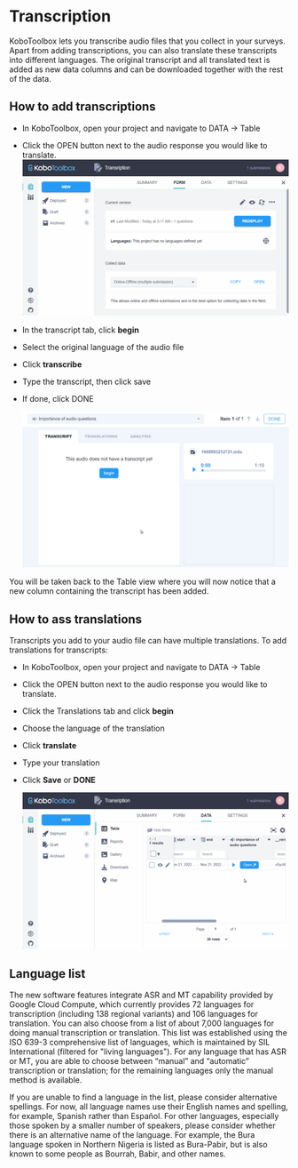 # Transcription

KoboToolbox lets you transcribe audio files that you collect in your surveys.
Apart from adding transcriptions, you can also translate these transcripts into
different languages. The original transcript and all translated text is added as
new data columns and can be downloaded together with the rest of the data.

## How to add transcriptions

- In KoboToolbox, open your project and navigate to DATA -> Table
- Click the OPEN button next to the audio response you would like to translate.
  ![Go to Transcription](images/transcription_translation/open_transcript.gif)
- In the transcript tab, click **begin**
- Select the original language of the audio file
- Click **transcribe**
- Type the transcript, then click save
- If done, click DONE

  ![Add transcription](images/transcription_translation/add_transcript.gif)

You will be taken back to the Table view where you will now notice that a new
column containing the transcript has been added.

## How to ass translations

Transcripts you add to your audio file can have multiple translations. To add
translations for transcripts:

- In KoboToolbox, open your project and navigate to DATA -> Table
- Click the OPEN button next to the audio response you would like to translate.
- Click the Translations tab and click **begin**
- Choose the language of the translation
- Click **translate**
- Type your translation
- Click **Save** or **DONE**

  ![Add translation](images/transcription_translation/add_translation.gif)

## Language list

The new software features integrate ASR and MT capability provided by Google
Cloud Compute, which currently provides 72 languages for transcription
(including 138 regional variants) and 106 languages for translation. You can
also choose from a list of about 7,000 languages for doing manual transcription
or translation. This list was established using the ISO 639-3 comprehensive list
of languages, which is maintained by SIL International (filtered for "living
languages"). For any language that has ASR or MT, you are able to choose between
“manual” and “automatic” transcription or translation; for the remaining
languages only the manual method is available.

If you are unable to find a language in the list, please consider alternative
spellings. For now, all language names use their English names and spelling, for
example, Spanish rather than Español. For other languages, especially those
spoken by a smaller number of speakers, please consider whether there is an
alternative name of the language. For example, the Bura language spoken in
Northern Nigeria is listed as Bura-Pabir, but is also known to some people as
Bourrah, Babir, and other names.
